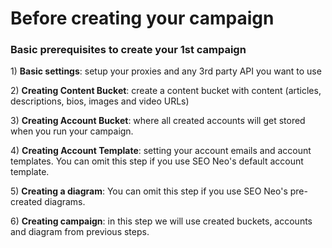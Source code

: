 # Before creating your campaign

### Basic prerequisites to create your 1st campaign

1\) **Basic settings**: setup your proxies and any 3rd party API you want to use

2\) **Creating Content Bucket**: create a content bucket with content (articles, descriptions, bios, images and video URLs)&#x20;

3\) **Creating Account Bucket**: where all created accounts will get stored when you run your campaign.

4\) **Creating Account Template**: setting your account emails and account templates. You can omit this step if you use SEO Neo's default account template.

5\) **Creating a diagram**: You can omit this step if you use SEO Neo's pre-created diagrams.

6\) **Creating campaign**: in this step we will use created buckets, accounts and diagram from previous steps.
